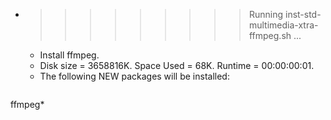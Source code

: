 * >>>>>>>>> Running inst-std-multimedia-xtra-ffmpeg.sh ...
  * Install ffmpeg.
  * Disk size = 3658816K. Space Used = 68K. Runtime = 00:00:00:01.
  * The following NEW packages will be installed:
  ```bash
ffmpeg*
  ```
